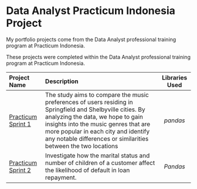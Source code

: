 # Data Analyst Practicum Indonesia Project
My portfolio projects come from the Data Analyst professional training program at Practicum Indonesia.

These projects were completed within the Data Analyst professional training program at Practicum Indonesia.

| Project Name          | Description            | Libraries Used              |
| :-------------------- | :--------------------- |:---------------------------:|
| [Practicum Sprint 1](https://github.com/Anwar12234/Practicum-Indonesia/tree/main/Practicum%20Sprint%201) | The study aims to compare the music preferences of users residing in Springfield and Shelbyville cities. By analyzing the data, we hope to gain insights into the music genres that are more popular in each city and identify any notable differences or similarities between the two locations | *pandas* |
| [Practicum Sprint 2](https://github.com/Anwar12234/Practicum-Indonesia/tree/main/Practicum%20Sprint%202) | Investigate how the marital status and number of children of a customer affect the likelihood of default in loan repayment. | *Pandas* | 

